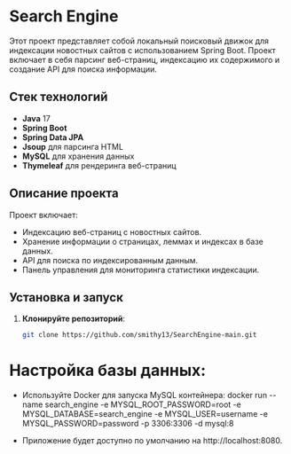 
# Search Engine

Этот проект представляет собой локальный поисковый движок для индексации новостных сайтов с использованием Spring Boot. Проект включает в себя парсинг веб-страниц, индексацию их содержимого и создание API для поиска информации.

## Стек технологий

- **Java** 17
- **Spring Boot** 
- **Spring Data JPA**
- **Jsoup** для парсинга HTML
- **MySQL** для хранения данных
- **Thymeleaf** для рендеринга веб-страниц

## Описание проекта

Проект включает:
- Индексацию веб-страниц с новостных сайтов.
- Хранение информации о страницах, леммах и индексах в базе данных.
- API для поиска по индексированным данным.
- Панель управления для мониторинга статистики индексации.

## Установка и запуск

1. **Клонируйте репозиторий**:

   ```bash
   git clone https://github.com/smithy13/SearchEngine-main.git

# Настройка базы данных:

- Используйте Docker для запуска MySQL контейнера:
  docker run --name search_engine -e MYSQL_ROOT_PASSWORD=root -e MYSQL_DATABASE=search_engine -e MYSQL_USER=username -e MYSQL_PASSWORD=password -p 3306:3306 -d mysql:8
* Приложение будет доступно по умолчанию на http://localhost:8080.


